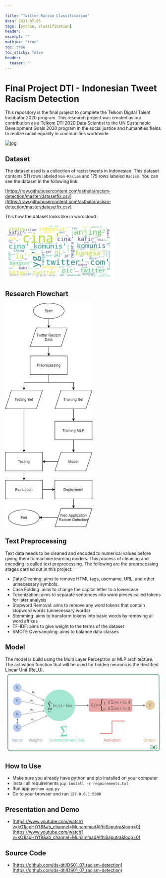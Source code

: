 ```yaml
---

title: "Twitter Racism Classification"
data: 2021-07-05
tags: [python, classification]
header:
excerpt: ""
mathjax: "true"
toc: true
toc_sticky: false
header:
  teaser: ''
---
```


# Final Project DTI - Indonesian Tweet Racism Detection

This repository is the final project to complete the Telkom Digital Talent Incubator 2020 program. This research project was created as our contribution as a Telkom DTI 2020 Data Scientist to the UN Sustainable Development Goals 2030 program in the social justice and humanities fields to realize racial equality in communities worldwide.

![jpg](/images/racism/poster.png)


## Dataset
The dataset used is a collection of racist tweets in Indonesian. This dataset contains 511 rows labeled `Non-Racism` and 175 rows labeled `Racism`. You can see the dataset in the following link:

[https://raw.githubusercontent.com/asthala/racism-detection/master/datasetfix.csv](https://raw.githubusercontent.com/asthala/racism-detection/master/datasetfix.csv)

This how the dataset looks like in wordcloud :

![png](/images/racism/wc.png)

## Research Flowchart
![png](/images/racism/flow.png)

## Text Preprocessing
Text data needs to be cleaned and encoded to numerical values before giving them to machine learning models. This process of cleaning and encoding is called text preprocessing. The following are the preprocessing stages carried out in this project:

- Data Cleaning: aims to remove HTML tags, username, URL, and other unnecessary symbols.
- Case Folding: aims to change the capital letter to a lowercase
- Tokenization: aims to separate sentences into word pieces called tokens for later analysis
- Stopword Removal: aims to remove any word tokens that contain stopword words (unnecessary words)
- Stemming: aims to transform tokens into basic words by removing all word affixes
- TF-IDF: aims to give weight to the terms of the dataset
- SMOTE Oversampling: aims to balance data classes

## Model
The model is build using the Multi Layer Perceptron or MLP architecture. The activation function that will be used for hidden neurons is the Rectified Linear Unit (ReLU).
![png](/images/racism/dl.png)

## How to Use
- Make sure you already have python and pip installed on your computer
- Install all requirements `pip install -r requirements.txt`
- Run app `python app.py`
- Go to your browser and run `127.0.0.1:5000`


## Presentation and Demo
- [https://www.youtube.com/watch?v=kO1japHtYf8&ab_channel=MuhammadAlfhiSaputra&loop=0](https://www.youtube.com/watch?v=kO1japHtYf8&ab_channel=MuhammadAlfhiSaputra&loop=0)

## Source Code
- [https://github.com/ds-dti/DS01_07_racism-detection](https://github.com/ds-dti/DS01_07_racism-detection)
